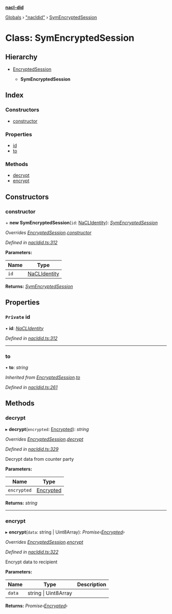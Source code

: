 **[nacl-did](../README.md)**

[Globals](../globals.md) › ["nacldid"](../modules/_nacldid_.md) › [SymEncryptedSession](_nacldid_.symencryptedsession.md)

# Class: SymEncryptedSession

## Hierarchy

* [EncryptedSession](_nacldid_.encryptedsession.md)

  * **SymEncryptedSession**

## Index

### Constructors

* [constructor](_nacldid_.symencryptedsession.md#constructor)

### Properties

* [id](_nacldid_.symencryptedsession.md#private-id)
* [to](_nacldid_.symencryptedsession.md#to)

### Methods

* [decrypt](_nacldid_.symencryptedsession.md#decrypt)
* [encrypt](_nacldid_.symencryptedsession.md#encrypt)

## Constructors

###  constructor

\+ **new SymEncryptedSession**(`id`: [NaCLIdentity](_nacldid_.naclidentity.md)): *[SymEncryptedSession](_nacldid_.symencryptedsession.md)*

*Overrides [EncryptedSession](_nacldid_.encryptedsession.md).[constructor](_nacldid_.encryptedsession.md#constructor)*

*Defined in [nacldid.ts:312](https://github.com/uport-project/nacl-did/blob/88c8e33/src/nacldid.ts#L312)*

**Parameters:**

Name | Type |
------ | ------ |
`id` | [NaCLIdentity](_nacldid_.naclidentity.md) |

**Returns:** *[SymEncryptedSession](_nacldid_.symencryptedsession.md)*

## Properties

### `Private` id

• **id**: *[NaCLIdentity](_nacldid_.naclidentity.md)*

*Defined in [nacldid.ts:312](https://github.com/uport-project/nacl-did/blob/88c8e33/src/nacldid.ts#L312)*

___

###  to

• **to**: *string*

*Inherited from [EncryptedSession](_nacldid_.encryptedsession.md).[to](_nacldid_.encryptedsession.md#to)*

*Defined in [nacldid.ts:261](https://github.com/uport-project/nacl-did/blob/88c8e33/src/nacldid.ts#L261)*

## Methods

###  decrypt

▸ **decrypt**(`encrypted`: [Encrypted](../interfaces/_nacldid_.encrypted.md)): *string*

*Overrides [EncryptedSession](_nacldid_.encryptedsession.md).[decrypt](_nacldid_.encryptedsession.md#abstract-decrypt)*

*Defined in [nacldid.ts:329](https://github.com/uport-project/nacl-did/blob/88c8e33/src/nacldid.ts#L329)*

Decrypt data from counter party

**Parameters:**

Name | Type |
------ | ------ |
`encrypted` | [Encrypted](../interfaces/_nacldid_.encrypted.md) |

**Returns:** *string*

___

###  encrypt

▸ **encrypt**(`data`: string | Uint8Array): *Promise‹[Encrypted](../interfaces/_nacldid_.encrypted.md)›*

*Overrides [EncryptedSession](_nacldid_.encryptedsession.md).[encrypt](_nacldid_.encryptedsession.md#abstract-encrypt)*

*Defined in [nacldid.ts:322](https://github.com/uport-project/nacl-did/blob/88c8e33/src/nacldid.ts#L322)*

Encrypt data to recipient

**Parameters:**

Name | Type | Description |
------ | ------ | ------ |
`data` | string \| Uint8Array |   |

**Returns:** *Promise‹[Encrypted](../interfaces/_nacldid_.encrypted.md)›*